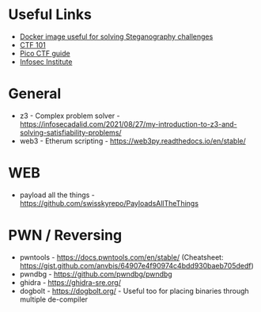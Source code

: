 # Useful Links

 - [Docker image useful for solving Steganography challenges ](https://hub.docker.com/r/dominicbreuker/stego-toolkit)
 - [CTF 101](https://ctf101.org/)
 - [Pico CTF guide](https://picoctf.org/resources)
 - [Infosec Institute](https://resources.infosecinstitute.com/topic/tools-of-trade-and-resources-to-prepare-in-a-hacker-ctf-competition-or-challenge/)

# General
* z3 - Complex problem solver - https://infosecadalid.com/2021/08/27/my-introduction-to-z3-and-solving-satisfiability-problems/
* web3 - Etherum scripting - https://web3py.readthedocs.io/en/stable/

# WEB
* payload all the things - https://github.com/swisskyrepo/PayloadsAllTheThings

# PWN / Reversing
* pwntools - https://docs.pwntools.com/en/stable/ (Cheatsheet: https://gist.github.com/anvbis/64907e4f90974c4bdd930baeb705dedf)
* pwndbg   - https://github.com/pwndbg/pwndbg
* ghidra   - https://ghidra-sre.org/
* dogbolt  - https://dogbolt.org/  - Useful too for placing binaries through multiple de-compiler
